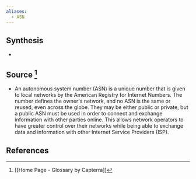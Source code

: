```yaml
---
aliases:
  - ASN
---
```

## Synthesis
- 
## Source [^1]
- An autonomous system number (ASN) is a unique number that is given to local networks by the American Registry for Internet Numbers. The number defines the owner's network, and no ASN is the same or reused, even across the globe. They may be either public or private, but a public ASN must be used in order to connect and exchange information with other parties online. This allows network operators to have greater control over their networks while being able to exchange data and information with other Internet Service Providers (ISP).
## References

[^1]: [[Home Page - Glossary by Capterra]]